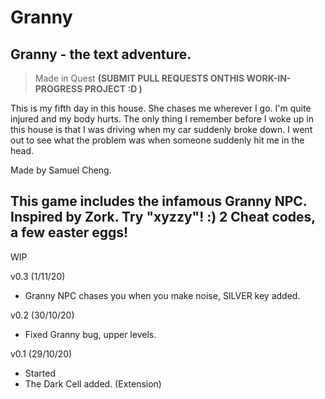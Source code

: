 # Granny
## Granny - the text adventure.

> Made in Quest
<b>(SUBMIT PULL REQUESTS ONTHIS WORK-IN-PROGRESS PROJECT :D )</b>

This is my fifth day in this house. She chases me wherever I go. I'm quite injured and my body hurts. The only thing I remember before I woke up in this house is that I was driving when my car suddenly broke down. I went out to see what the problem was when someone suddenly hit me in the head.

Made by Samuel Cheng.

This game includes the infamous Granny NPC. Inspired by Zork.
Try "xyzzy"! :)
2 Cheat codes, a few easter eggs!
----
WIP

v0.3 (1/11/20)
- Granny NPC chases you when you make noise, SILVER key added.

v0.2 (30/10/20)
- Fixed Granny bug, upper levels.

v0.1 (29/10/20)
- Started
- The Dark Cell added. (Extension)
